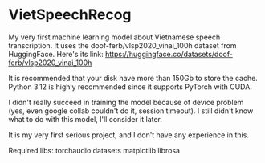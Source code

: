 # VietSpeechRecog
My very first machine learning model about Vietnamese speech transcription. It uses the doof-ferb/vlsp2020_vinai_100h dataset from HuggingFace. Here's its link: https://huggingface.co/datasets/doof-ferb/vlsp2020_vinai_100h

It is recommended that your disk have more than 150Gb to store the cache. Python 3.12 is highly recommended since it supports PyTorch with CUDA.

I didn't really succeed in training the model because of device problem (yes, even google collab couldn't do it, session timeout). I still didn't know what to do with this model, I'll consider it later.

It is my very first serious project, and I don't have any experience in this.

Required libs: torchaudio datasets matplotlib librosa
